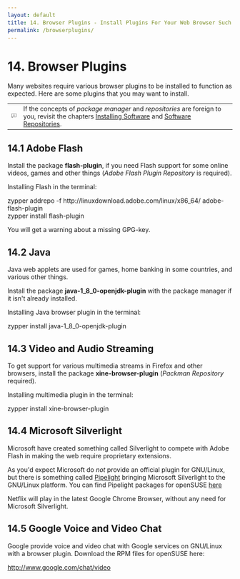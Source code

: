 ```yaml
---
layout: default
title: 14. Browser Plugins - Install Plugins For Your Web Browser Such As Flash and Java
permalink: /browserplugins/
---
```


# 14. Browser Plugins

Many websites require various browser plugins to be installed to function as expected. Here are some plugins that you may want to install.

<div class="tip">
<table>
<tbody>
<tr>
<td><img src="images/pics/tip.png" alt="tip" /></td>
<td>If the concepts of <i>package manager</i> and <i>repositories</i> are foreign to you, revisit the chapters <a href="installpackage.php">Installing Software</a> and <a href="repositories.php">Software Repositories</a>.</td>
</tr>
</tbody>
</table>
</div>

## 14.1 Adobe Flash

Install the package <b>flash-plugin</b>, if you need Flash support for some online videos, games and other things (<i>Adobe Flash Plugin Repository</i> is required).

Installing Flash in the terminal:

<div class="clroot">zypper addrepo -f http://linuxdownload.adobe.com/linux/x86_64/ adobe-flash-plugin</div>

<div class="clroot">zypper install flash-plugin</div>

You will get a warning about a missing GPG-key.

## 14.2 Java

Java web applets are used for games, home banking in some countries, and various other things.

Install the package <b>java-1_8_0-openjdk-plugin</b> with the package manager if it isn't already installed.

Installing Java browser plugin in the terminal:

<div class="clroot">zypper install java-1_8_0-openjdk-plugin</div>

## 14.3 Video and Audio Streaming

To get support for various multimedia streams in Firefox and other browsers, install the package <b>xine-browser-plugin</b> (<i>Packman Repository</i> required).

Installing multimedia plugin in the terminal:

<div class="clroot">zypper install xine-browser-plugin</div>

## 14.4 Microsoft Silverlight

Microsoft have created something called Silverlight to compete with Adobe Flash in making the web require proprietary extensions.

As you'd expect Microsoft do <i>not</i> provide an official plugin for GNU/Linux, but there is something called <a href="http://fds-team.de/cms/articles/2013-08/pipelight-using-silverlight-in-linux-browsers.html" target="_blank">Pipelight</a> bringing Microsoft Silverlight to the GNU/Linux platform. You can find Pipelight packages for openSUSE <a href="http://software.opensuse.org/package/pipelight" target="_blank">here</a>

Netflix will play in the latest Google Chrome Browser, without any need for Microsoft Silverlight.

## 14.5 Google Voice and Video Chat

Google provide voice and video chat with Google services on GNU/Linux with a browser plugin. Download the RPM files for openSUSE here:

<a href="http://www.google.com/chat/video">http://www.google.com/chat/video</a>
